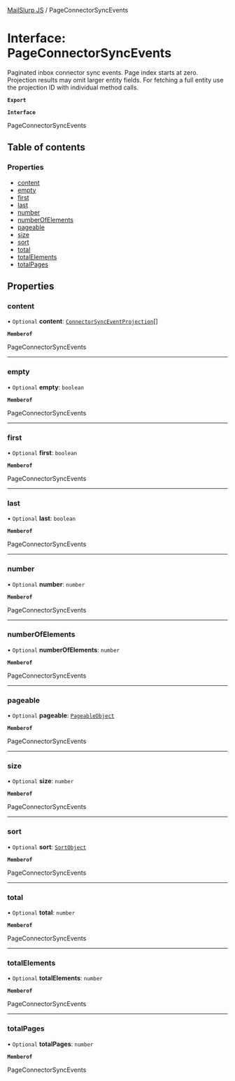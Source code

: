[MailSlurp JS](../README.md) / PageConnectorSyncEvents

# Interface: PageConnectorSyncEvents

Paginated inbox connector sync events. Page index starts at zero. Projection results may omit larger entity fields. For fetching a full entity use the projection ID with individual method calls.

**`Export`**

**`Interface`**

PageConnectorSyncEvents

## Table of contents

### Properties

- [content](PageConnectorSyncEvents.md#content)
- [empty](PageConnectorSyncEvents.md#empty)
- [first](PageConnectorSyncEvents.md#first)
- [last](PageConnectorSyncEvents.md#last)
- [number](PageConnectorSyncEvents.md#number)
- [numberOfElements](PageConnectorSyncEvents.md#numberofelements)
- [pageable](PageConnectorSyncEvents.md#pageable)
- [size](PageConnectorSyncEvents.md#size)
- [sort](PageConnectorSyncEvents.md#sort)
- [total](PageConnectorSyncEvents.md#total)
- [totalElements](PageConnectorSyncEvents.md#totalelements)
- [totalPages](PageConnectorSyncEvents.md#totalpages)

## Properties

### content

• `Optional` **content**: [`ConnectorSyncEventProjection`](ConnectorSyncEventProjection.md)[]

**`Memberof`**

PageConnectorSyncEvents

___

### empty

• `Optional` **empty**: `boolean`

**`Memberof`**

PageConnectorSyncEvents

___

### first

• `Optional` **first**: `boolean`

**`Memberof`**

PageConnectorSyncEvents

___

### last

• `Optional` **last**: `boolean`

**`Memberof`**

PageConnectorSyncEvents

___

### number

• `Optional` **number**: `number`

**`Memberof`**

PageConnectorSyncEvents

___

### numberOfElements

• `Optional` **numberOfElements**: `number`

**`Memberof`**

PageConnectorSyncEvents

___

### pageable

• `Optional` **pageable**: [`PageableObject`](PageableObject.md)

**`Memberof`**

PageConnectorSyncEvents

___

### size

• `Optional` **size**: `number`

**`Memberof`**

PageConnectorSyncEvents

___

### sort

• `Optional` **sort**: [`SortObject`](SortObject.md)

**`Memberof`**

PageConnectorSyncEvents

___

### total

• `Optional` **total**: `number`

**`Memberof`**

PageConnectorSyncEvents

___

### totalElements

• `Optional` **totalElements**: `number`

**`Memberof`**

PageConnectorSyncEvents

___

### totalPages

• `Optional` **totalPages**: `number`

**`Memberof`**

PageConnectorSyncEvents
